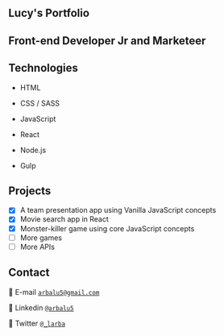 ## Lucy's Portfolio 

<h2>Front-end Developer Jr and Marketeer</h2>


## Technologies

- HTML

- CSS / SASS

- JavaScript

- React

- Node.js 

- Gulp

## Projects

 - [x] A team presentation app using Vanilla JavaScript concepts
 - [x] Movie search app in React
 - [x] Monster-killer game using core JavaScript concepts
 - [ ] More games
 - [ ] More APIs
 
 ## Contact

📧 E-mail <a href="mailto:arbalu5@gmail.com" target="_blank">`arbalu5@gmail.com`</a>

📧 Linkedin <a href="https://www.linkedin.com/in/arbalu5/" target="_blank">`@arbalu5`</a>

📧 Twitter <a href="http://twitter.com/_larba" target="_blank">`@_larba`</a>
